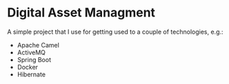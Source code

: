 # Digital Asset Managment

A simple project that I use for getting used to a couple of technologies, e.g.:
* Apache Camel
* ActiveMQ
* Spring Boot
* Docker
* Hibernate